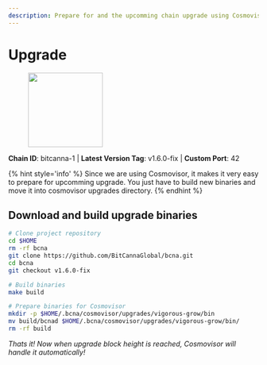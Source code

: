 ```yaml
---
description: Prepare for and the upcomming chain upgrade using Cosmovisor.
---
```


# Upgrade

<figure><img src="https://raw.githubusercontent.com/kj89/testnet_manuals/main/pingpub/logos/bitcanna.png" width="150" alt=""><figcaption></figcaption></figure>

**Chain ID**: bitcanna-1 | **Latest Version Tag**: v1.6.0-fix | **Custom Port**: 42

{% hint style='info' %}
Since we are using Cosmovisor, it makes it very easy to prepare for upcomming upgrade.
You just have to build new binaries and move it into cosmovisor upgrades directory.
{% endhint %}

## Download and build upgrade binaries

```bash
# Clone project repository
cd $HOME
rm -rf bcna
git clone https://github.com/BitCannaGlobal/bcna.git
cd bcna
git checkout v1.6.0-fix

# Build binaries
make build

# Prepare binaries for Cosmovisor
mkdir -p $HOME/.bcna/cosmovisor/upgrades/vigorous-grow/bin
mv build/bcnad $HOME/.bcna/cosmovisor/upgrades/vigorous-grow/bin/
rm -rf build
```

*Thats it! Now when upgrade block height is reached, Cosmovisor will handle it automatically!*
